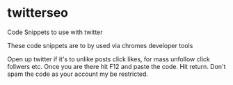 # twitterseo
Code Snippets to use with twitter

These code snippets are to by used via chromes developer tools

Open up twitter if it's to unlike posts click likes, for mass unfollow click follwers etc. Once you are there hit F12 and paste the code. Hit return.
Don't spam the code as your account my be restricted.
